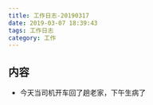 ```yaml
---
title: 工作日志-20190317
date: 2019-03-07 18:39:43
tags: 工作日志
category: 工作
---
```


## 内容

* 今天当司机开车回了趟老家，下午生病了
